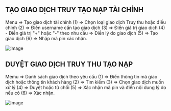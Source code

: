 
## TẠO GIAO DỊCH TRUY TẠO NẠP TÀI CHÍNH

Menu => Tạo giao dịch tài chính (1) => Chọn loại giao dịch Truy thu hoặc điều chỉnh (2) => Điền username cần tạo giao dịch (3) => Điền giá trị giao dịch (4) - Điền giá trị "+" hoặc "-" theo nhu cầu => Điền lý do giao dịch (5) => Tạo giao dịch (6) => Nhập mã pin xác nhận.

![image](https://user-images.githubusercontent.com/85599407/189509594-c36c6297-0f85-4ab1-9800-c60f82011ca8.png)

## DUYỆT GIAO DỊCH TRUY THU TẠO NẠP

Memu => Danh sách giao dịch theo yêu cầu (1) => Điền thông tin mã giao dịch hoặc thông tin khách hàng (2) => Tìm kiếm (3) => Chọn giao dịch muốn xử lý (4) => Duyệt hoặc từ chối (5) => Xác nhận mã pin và điền nội dung lý do nếu có (6) => Xác nhận.

![image](https://user-images.githubusercontent.com/85599407/189510016-9cfa8488-01f9-4f11-8b0f-6ebae59daab0.png)
